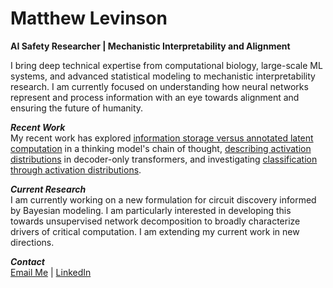 # Matthew Levinson
**AI Safety Researcher | Mechanistic Interpretability and Alignment**

I bring deep technical expertise from computational biology, large-scale ML systems, and advanced statistical modeling to mechanistic interpretability research. I am currently focused on understanding how neural networks represent and process information with an eye towards alignment and ensuring the future of humanity.


***Recent Work***<br>
My recent work has explored [information storage versus annotated latent computation](https://openreview.net/pdf?id=svMpLjlExR) in a thinking model's chain of thought, [describing activation distributions](https://www.lesswrong.com/posts/rzpKYr7xYwHgsccLA/beyond-gaussian-language-model-representations-and) in decoder-only transformers, and investigating [classification through activation distributions](https://www.lesswrong.com/posts/6PCjTM55jdYBgHNyp/activation-magnitudes-matter-on-their-own-insights-from-1).

***Current Research***<br>
I am currently working on a new formulation for circuit discovery informed by Bayesian modeling. I am particularly interested in developing this towards unsupervised network decomposition to broadly characterize drivers of critical computation. I am extending my current work in new directions.

***Contact***<br>
[Email Me](mailto:good.epic@gmail.com) | [LinkedIn](https://www.linkedin.com/in/mdlevinson)
